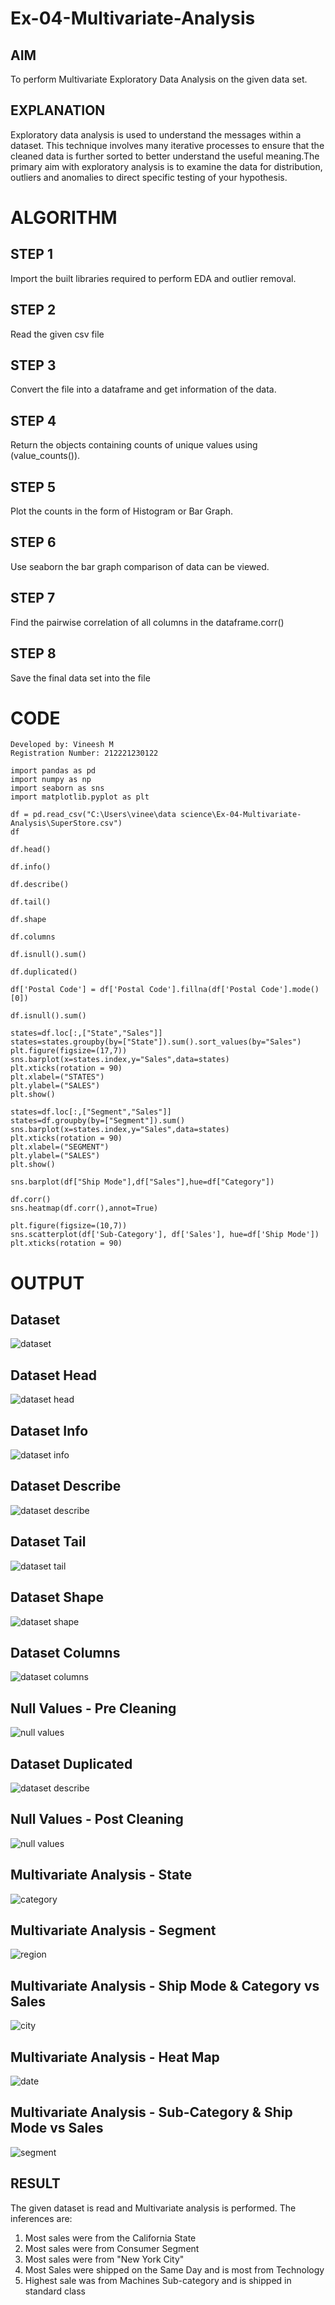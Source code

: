 # Ex-04-Multivariate-Analysis
## AIM
To perform Multivariate Exploratory Data Analysis on the given data set.

## EXPLANATION
Exploratory data analysis is used to understand the messages within a dataset. This technique involves many iterative processes to ensure that the cleaned data is further sorted to better understand the useful meaning.The primary aim with exploratory analysis is to examine the data for distribution, outliers and anomalies to direct specific testing of your hypothesis.

# ALGORITHM
## STEP 1
Import the built libraries required to perform EDA and outlier removal.

## STEP 2
Read the given csv file

## STEP 3
Convert the file into a dataframe and get information of the data.

## STEP 4
Return the objects containing counts of unique values using (value_counts()).

## STEP 5
Plot the counts in the form of Histogram or Bar Graph.

## STEP 6
Use seaborn the bar graph comparison of data can be viewed.

## STEP 7
Find the pairwise correlation of all columns in the dataframe.corr()

## STEP 8
Save the final data set into the file

# CODE
```
Developed by: Vineesh M
Registration Number: 212221230122
```

```
import pandas as pd
import numpy as np
import seaborn as sns
import matplotlib.pyplot as plt

df = pd.read_csv("C:\Users\vinee\data science\Ex-04-Multivariate-Analysis\SuperStore.csv")
df

df.head()

df.info()

df.describe()

df.tail()

df.shape

df.columns

df.isnull().sum()

df.duplicated()

df['Postal Code'] = df['Postal Code'].fillna(df['Postal Code'].mode()[0])

df.isnull().sum()

states=df.loc[:,["State","Sales"]]
states=states.groupby(by=["State"]).sum().sort_values(by="Sales")
plt.figure(figsize=(17,7))
sns.barplot(x=states.index,y="Sales",data=states)
plt.xticks(rotation = 90)
plt.xlabel=("STATES")
plt.ylabel=("SALES")
plt.show()

states=df.loc[:,["Segment","Sales"]]
states=df.groupby(by=["Segment"]).sum()
sns.barplot(x=states.index,y="Sales",data=states)
plt.xticks(rotation = 90)
plt.xlabel=("SEGMENT")
plt.ylabel=("SALES")
plt.show()

sns.barplot(df["Ship Mode"],df["Sales"],hue=df["Category"])

df.corr()
sns.heatmap(df.corr(),annot=True)

plt.figure(figsize=(10,7))
sns.scatterplot(df['Sub-Category'], df['Sales'], hue=df['Ship Mode'])
plt.xticks(rotation = 90)
```
# OUTPUT
## Dataset
![dataset](./out/df.png)
## Dataset Head
![dataset head](./out/head.png)
## Dataset Info
![dataset info](./out/info.png)
## Dataset Describe
![dataset describe](./out/describe.png)
## Dataset Tail
![dataset tail](./out/tail.png)
## Dataset Shape
![dataset shape](./out/shape.png)
## Dataset Columns
![dataset columns](./out/columns.png)
## Null Values - Pre Cleaning
![null values](./out/pre_null.png)
## Dataset Duplicated
![dataset describe](./out/duplicate.png)
## Null Values - Post Cleaning
![null values](./out/post_null.png)
## Multivariate Analysis - State
![category](./out/state.png)
## Multivariate Analysis - Segment
![region](./out/segment.png)
## Multivariate Analysis - Ship Mode & Category vs Sales
![city](./out/ship.png)
## Multivariate Analysis - Heat Map
![date](./out/heatmap.png)
## Multivariate Analysis - Sub-Category & Ship Mode vs Sales
![segment](./out/sub.png)

## RESULT
The given dataset is read and Multivariate analysis is performed. The inferences are:

1. Most sales were from the California State
2. Most sales were from Consumer Segment
3. Most sales were from "New York City"
4. Most Sales were shipped on the Same Day and is most from Technology
5. Highest sale was from Machines Sub-category and is shipped in standard class
